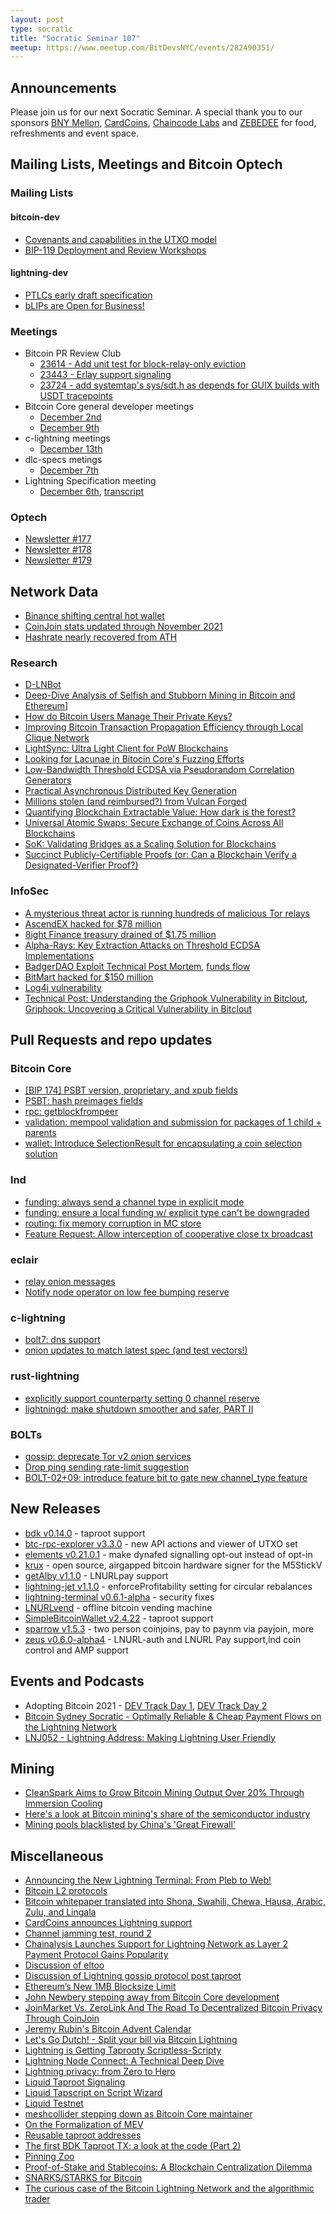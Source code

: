 ```yaml
---
layout: post
type: socratic
title: "Socratic Seminar 107"
meetup: https://www.meetup.com/BitDevsNYC/events/282490351/
---
```



## Announcements

Please join us for our next Socratic Seminar. A special thank you to our
sponsors [BNY Mellon](https://www.bnymellon.com/), [CardCoins](https://cardcoins.co), [Chaincode
Labs](https://chaincode.com) and [ZEBEDEE](https://zebedee.io) for food,
refreshments and event space.

## Mailing Lists, Meetings and Bitcoin Optech

### Mailing Lists

#### bitcoin-dev

- [Covenants and capabilities in the UTXO model](https://lists.linuxfoundation.org/pipermail/bitcoin-dev/2021-December/019722.html)
- [BIP-119 Deployment and Review Workshops](https://lists.linuxfoundation.org/pipermail/bitcoin-dev/2021-December/019719.html)

#### lightning-dev

- [PTLCs early draft specification](https://lists.linuxfoundation.org/pipermail/lightning-dev/2021-December/003377.html)
- [bLIPs are Open for Business!](https://lists.linuxfoundation.org/pipermail/lightning-dev/2021-December/003401.html)

### Meetings

- Bitcoin PR Review Club
	- [23614 - Add unit test for block-relay-only eviction](https://bitcoincore.reviews/23614)
	- [23443 - Erlay support signaling](https://bitcoincore.reviews/23443)
	- [23724 - add systemtap's sys/sdt.h as depends for GUIX builds with USDT tracepoints](https://bitcoincore.reviews/23724)
- Bitcoin Core general developer meetings
	- [December 2nd](https://www.erisian.com.au/bitcoin-core-dev/log-2021-12-02.html#435)
	- [December 9th](https://www.erisian.com.au/bitcoin-core-dev/log-2021-12-09.html#518)
- c-lightning meetings
	- [December 13th](https://btctranscripts.com/c-lightning/2021-12-13-developer-call/)
- dlc-specs metings
	- [December 7th](https://github.com/discreetlogcontracts/dlcspecs/pull/180)
- Lightning Specification meeting
	- [December 6th](https://github.com/lightning/bolts/issues/943), [transcript](https://btctranscripts.com/lightning-specification/2021-12-06-specification-call/)

### Optech

- [Newsletter #177](https://bitcoinops.org/en/newsletters/2021/12/01/)
- [Newsletter #178](https://bitcoinops.org/en/newsletters/2021/12/08/)
- [Newsletter #179](https://bitcoinops.org/en/newsletters/2021/12/15/)

## Network Data

- [Binance shifting central hot wallet](https://twitter.com/ErgoBTC/status/1467898454001299458)
- [CoinJoin stats updated through November 2021](https://github.com/nopara73/Dumplings/commit/91d7c2d08c7264c100f90ef3edde35fdc96ba3fb?short_path=b335630#diff-b335630551682c19a781afebcf4d07bf978fb1f8ac04c6bf87428ed5106870f5)
- [Hashrate nearly recovered from ATH](https://twitter.com/glassnode/status/1468354456769089536)

### Research

- [D-LNBot](http://arxiv.org/abs/2112.07623)
- [Deep-Dive Analysis of Selfish and Stubborn Mining in Bitcoin and Ethereum](http://arxiv.org/abs/2112.02588)]
- [How do Bitcoin Users Manage Their Private Keys?](http://ceur-ws.org/Vol-3016/paper2.pdf)
- [Improving Bitcoin Transaction Propagation Efficiency through Local Clique Network](https://academic.oup.com/comjnl/advance-article-abstract/doi/10.1093/comjnl/bxab186/6455661)
- [LightSync: Ultra Light Client for PoW Blockchains](https://arxiv.org/abs/2112.03092)
- [Looking for Lacunae in Bitocin Core's Fuzzing Efforts](https://agroce.github.io/bitcoin_report.pdf)
- [Low-Bandwidth Threshold ECDSA via Pseudorandom Correlation Generators](https://eprint.iacr.org/2021/1587.pdf)
- [Practical Asynchronous Distributed Key Generation](https://eprint.iacr.org/2021/1591)
- [Millions stolen (and reimbursed?) from Vulcan Forged](https://rekt.news/vulcan-forged-rekt/)
- [Quantifying Blockchain Extractable Value: How dark is the forest?](http://arxiv.org/abs/2101.05511)
- [Universal Atomic Swaps: Secure Exchange of Coins Across All Blockchains](https://eprint.iacr.org/2021/1612)
- [SoK: Validating Bridges as a Scaling Solution for Blockchains](https://eprint.iacr.org/2021/1589)
- [Succinct Publicly-Certifiable Proofs (or: Can a Blockchain Verify a Designated-Verifier Proof?)](https://eprint.iacr.org/2021/1618)

### InfoSec

- [A mysterious threat actor is running hundreds of malicious Tor relays](https://therecord.media/a-mysterious-threat-actor-is-running-hundreds-of-malicious-tor-relays/)
- [AscendEX hacked for $78 million](https://www.theblockcrypto.com/post/127231/crypto-exchange-ascendex-hacked-for-78-million-in-latest-swindle)
- [8ight Finance treasury drained of $1.75 million](https://coincodecap.com/8ight-finance-hacked-all-funds-in-treasury-withdrawn-due-to-leak-of-the-private-key?utm_source=rss&utm_medium=rss&utm_campaign=8ight-finance-hacked-all-funds-in-treasury-withdrawn-due-to-leak-of-the-private-key)
- [Alpha-Rays: Key Extraction Attacks on Threshold ECDSA Implementations](https://eprint.iacr.org/2021/1621)
- [BadgerDAO Exploit Technical Post Mortem](https://badger.com/technical-post-mortem), [funds flow](https://twitter.com/SlowMist_Team/status/1466405538409844741)
- [BitMart hacked for $150 million](https://twitter.com/sheldonbitmart/status/1467316252855226368?s=20)
- [Log4j vulnerability](https://www.bleepingcomputer.com/news/security/new-zero-day-exploit-for-log4j-java-library-is-an-enterprise-nightmare/)
- [Technical Post: Understanding the Griphook Vulnerability in Bitclout](https://zengo.com/technical-post-understanding-the-griphook-vulnerability-in-bitclout/), [Griphook: Uncovering a Critical Vulnerability in Bitclout](https://zengo.com/critical-vulnerability-in-bitclout/)

## Pull Requests and repo updates

### Bitcoin Core

- [[BIP 174] PSBT version, proprietary, and xpub fields](https://github.com/bitcoin/bitcoin/pull/17034)
- [PSBT: hash preimages fields](https://github.com/bitcoin/bitcoin/pull/23718)
- [rpc: getblockfrompeer](https://github.com/bitcoin/bitcoin/pull/20295)
- [validation: mempool validation and submission for packages of 1 child + parents](https://github.com/bitcoin/bitcoin/pull/22674)
- [wallet: Introduce SelectionResult for encapsulating a coin selection solution](https://github.com/bitcoin/bitcoin/pull/22019)

### lnd

- [funding: always send a channel type in explicit mode](https://github.com/lightningnetwork/lnd/pull/6075)
- [funding: ensure a local funding w/ explicit type can't be downgraded](https://github.com/lightningnetwork/lnd/pull/6027)
- [routing: fix memory corruption in MC store](https://github.com/lightningnetwork/lnd/pull/6068)
- [Feature Request: Allow interception of cooperative close tx broadcast](https://github.com/lightningnetwork/lnd/issues/6070)

### eclair

- [relay onion messages](https://github.com/ACINQ/eclair/pull/2061)
- [Notify node operator on low fee bumping reserve](https://github.com/ACINQ/eclair/pull/2104)

### c-lightning

- [bolt7: dns support](https://github.com/ElementsProject/lightning/pull/4829)
- [onion updates to match latest spec (and test vectors!)](https://github.com/ElementsProject/lightning/pull/4921)

### rust-lightning

- [explicitly support counterparty setting 0 channel reserve](https://github.com/lightningdevkit/rust-lightning/pull/1163)
- [lightningd: make shutdown smoother and safer, PART II](https://github.com/ElementsProject/lightning/pull/4959)

### BOLTs

- [gossip: deprecate Tor v2 onion services](https://github.com/lightning/bolts/pull/940)
- [Drop ping sending rate-limit suggestion](https://github.com/lightning/bolts/pull/918)
- [BOLT-02+09: introduce feature bit to gate new channel_type feature](https://github.com/lightning/bolts/pull/906)

## New Releases

- [bdk v0.14.0](https://github.com/bitcoindevkit/bdk/releases/tag/v0.14.0) - taproot support
- [btc-rpc-explorer v3.3.0](https://github.com/janoside/btc-rpc-explorer/releases/tag/v3.3.0) - new API actions and viewer of UTXO set
- [elements v0.21.0.1](https://github.com/ElementsProject/elements/releases/tag/elements-0.21.0.1) - make dynafed signalling opt-out instead of opt-in
- [krux](https://github.com/jreesun/krux) - open source, airgapped bitcoin hardware signer for the M5StickV
- [getAlby v1.1.0](https://github.com/getAlby/lightning-browser-extension/releases/tag/v1.1.0) - LNURLpay support
- [lightning-jet v1.1.0](https://github.com/itsneski/lightning-jet/releases/tag/v1.1.0-full-profitability) - enforceProfitability setting for circular rebalances
- [lightning-terminal v0.6.1-alpha](https://github.com/lightninglabs/lightning-terminal/releases/tag/v0.6.1-alpha) - security fixes
- [LNURLvend](https://github.com/arcbtc/LNURLVend) - offline bitcoin vending machine
- [SimpleBitcoinWallet v2.4.22](https://github.com/btcontract/wallet/releases/tag/2.4.22) - taproot support
- [sparrow v1.5.3](https://github.com/sparrowwallet/sparrow/releases/tag/1.5.3) - two person coinjoins, pay to paynm via payjoin, more
- [zeus v0.6.0-alpha4](https://github.com/ZeusLN/zeus/releases/tag/v0.6.0-alpha4) - LNURL-auth and LNURL Pay support,lnd coin control and AMP support 

## Events and Podcasts

- Adopting Bitcoin 2021 - [DEV Track Day 1](https://bitcointv.com/w/p/wTgC5dJeRc4mcU4beCMVdZ), [DEV Track Day 2](https://bitcointv.com/w/p/9G6CMKKfCUNuHfbb3j3Kra)
- [Bitcoin Sydney Socratic - Optimally Reliable & Cheap Payment Flows on the Lightning Network](https://rumble.com/vqearw-optimally-reliable-and-cheap-payment-flows-on-the-lightning-network.html)
- [LNJ052 - Lightning Address: Making Lightning User Friendly](https://lightningjunkies.net/lightning-address-making-lightning-user-friendly-lnj052/)

## Mining

- [CleanSpark Aims to Grow Bitcoin Mining Output Over 20% Through Immersion Cooling](https://www.coindesk.com/business/2021/12/09/cleanspark-aims-to-grow-bitcoin-mining-output-over-20-through-immersion-cooling/)
- [Here's a look at Bitcoin mining's share of the semiconductor industry](https://compassmining.io/education/bitcoin-mining-semiconductor-chip-industry-overview/)
- [Mining pools blacklisted by China's 'Great Firewall'](https://compassmining.io/education/mining-pools-blacklist-china/)

## Miscellaneous

- [Announcing the New Lightning Terminal: From Pleb to Web!](https://lightning.engineering/posts/2021-11-30-lightning-terminal/)
- [Bitcoin L2 protocols](https://gist.github.com/RubenSomsen/96505e99dc061d6af6b757ff74434e70)
- [Bitcoin whitepaper translated into Shona, Swahili, Chewa, Hausa, Arabic, Zulu, and Lingala](https://twitter.com/Exonumia280/status/1468612309664690176)
- [CardCoins announces Lightning support](https://twitter.com/cardcoinsco/status/1471162591229657095)
- [Channel jamming test, round 2](https://twitter.com/joostjgr/status/1470489257693388802)
- [Chainalysis Launches Support for Lightning Network as Layer 2 Payment Protocol Gains Popularity](https://blog.chainalysis.com/reports/lightning-network-support/)
- [Discussion of eltoo](https://twitter.com/JeremyRubin/status/1469474760027357186)
- [Discussion of Lightning gossip protocol post taproot](https://twitter.com/TheBlueMatt/status/1469831299254788096)
- [Ethereum’s New 1MB Blocksize Limit](https://blog.bitmex.com/ethereums-new-1mb-blocksize-limit/)
- [John Newbery stepping away from Bitcoin Core development](https://twitter.com/jfnewbery/status/1469360266227990532)
- [JoinMarket Vs. ZeroLink And The Road To Decentralized Bitcoin Privacy Through CoinJoin](https://bitcoinmagazine.com/technical/joinmarket-zerolink-and-coinjoin-bitcoin-mixing)
- [Jeremy Rubin's Bitcoin Advent Calendar](https://rubin.io/bitcoin/2021/11/28/advent-1/)
- [Let's Go Dutch! - Split your bill via Bitcoin Lightning](https://goingdutch.pm/)
- [Lightning is Getting Taprooty Scriptless-Scripty](https://github.com/t-bast/lightning-docs/blob/570b82f21889e121fb54e02f59b93f36cc28d401/taproot-updates.md)
- [Lightning Node Connect: A Technical Deep Dive](https://lightning.engineering/posts/2021-11-30-lightning-node-connect-deep-dive/)
- [Lightning privacy: from Zero to Hero](https://github.com/t-bast/lightning-docs/blob/master/lightning-privacy.md)
- [Liquid Taproot Signaling](https://twitter.com/ajtowns/status/1458543432788447234)
- [Liquid Tapscript on Script Wizard](https://medium.com/script-wizard/liquid-tapscript-on-script-wizard-e5dc0a72207e)
- [Liquid Testnet](https://liquidtestnet.com/)
- [meshcollider stepping down as Bitcoin Core maintainer](https://twitter.com/meshcollider/status/1469024095450775552)
- [On the Formalization of MEV](https://writings.flashbots.net/research/formalization-mev/)
- [Reusable taproot addresses](https://gist.github.com/Kixunil/0ddb3a9cdec33342b97431e438252c0a)
- [The first BDK Taproot TX: a look at the code (Part 2)](https://bitcoindevkit.org/blog/2021/12/first-bdk-taproot-tx-look-at-the-code-part-2/)
- [Pinning Zoo](https://github.com/glozow/bitcoin-notes/blob/68825e3dbe97f3618a80a4fe9a60edc65acafaba/pinning.md)
- [Proof-of-Stake and Stablecoins: A Blockchain Centralization Dilemma](https://www.lynalden.com/proof-of-stake/)
- [SNARKS/STARKS for Bitcoin](https://twitter.com/SomsenRuben/status/1470846933979774980)
- [The curious case of the Bitcoin Lightning Network and the algorithmic trader](https://kollider.medium.com/the-curious-case-of-the-bitcoin-lightning-network-and-the-algorithmic-trader-1bce3ce03c21)

